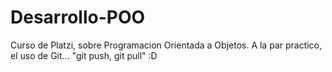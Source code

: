 # Desarrollo-POO
Curso de Platzi, sobre Programacion Orientada a Objetos.
A la par practico, el uso de Git... "git push, git pull" :D
